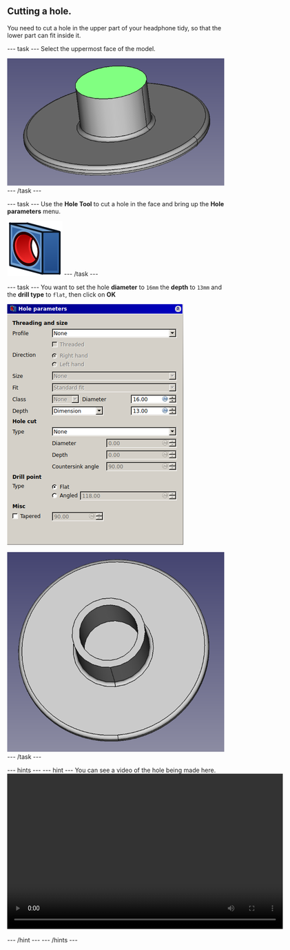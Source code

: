 ## Cutting a hole.

You need to cut a hole in the upper part of your headphone tidy, so that the lower part can fit inside it.

--- task ---
Select the uppermost face of the model.

![select_face.png](images/select_face.png)
--- /task ---

--- task ---
Use the **Hole Tool** to cut a hole in the face and bring up the **Hole parameters** menu.

![PartDesign_Hole.png](images/PartDesign_Hole.png)
--- /task ---

--- task ---
You want to set the hole **diameter** to `16mm` the **depth** to `13mm` and the **drill type** to `flat`, then click on **OK**

![hole_parameters.png](images/hole_parameters.png)

![hole.png](images/hole.png)
--- /task ---

--- hints --- --- hint ---
You can see a video of the hole being made here.
<video width="640" height="360" controls>
<source src="images/upper_part_2.webm" type="video/webm">
Your browser does not support WebM video, try FireFox or Chrome
</video>

--- /hint --- --- /hints ---
